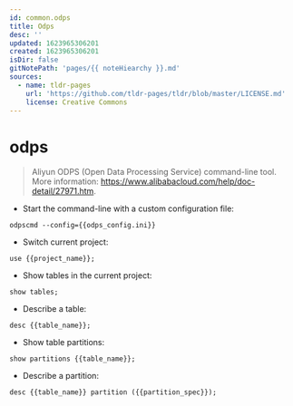 ```yaml
---
id: common.odps
title: Odps
desc: ''
updated: 1623965306201
created: 1623965306201
isDir: false
gitNotePath: 'pages/{{ noteHiearchy }}.md'
sources:
  - name: tldr-pages
    url: 'https://github.com/tldr-pages/tldr/blob/master/LICENSE.md'
    license: Creative Commons
---
```

# odps

> Aliyun ODPS (Open Data Processing Service) command-line tool.
> More information: <https://www.alibabacloud.com/help/doc-detail/27971.htm>.

- Start the command-line with a custom configuration file:

`odpscmd --config={{odps_config.ini}}`

- Switch current project:

`use {{project_name}};`

- Show tables in the current project:

`show tables;`

- Describe a table:

`desc {{table_name}};`

- Show table partitions:

`show partitions {{table_name}};`

- Describe a partition:

`desc {{table_name}} partition ({{partition_spec}});`

